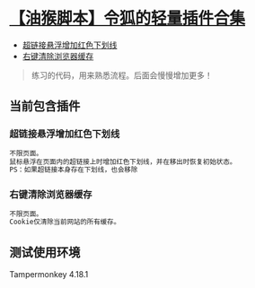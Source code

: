 #  [【油猴脚本】令狐的轻量插件合集](https://github.com/linghu-zhe/my-plug.git)
- [超链接悬浮增加红色下划线](#超链接悬浮增加红色下划线)
- [右键清除浏览器缓存](#右键清除浏览器缓存)

> 练习的代码，用来熟悉流程。后面会慢慢增加更多！

## 当前包含插件

### 超链接悬浮增加红色下划线
```bash
不限页面。
鼠标悬浮在页面内的超链接上时增加红色下划线，并在移出时恢复初始状态。
PS：如果超链接本身存在下划线，也会移除
```

### 右键清除浏览器缓存
```bash
不限页面。
Cookie仅清除当前网站的所有缓存。
```

## 测试使用环境
Tampermonkey 4.18.1

